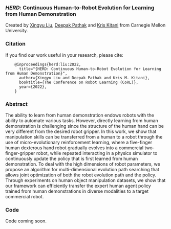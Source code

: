 ### *HERD*: Continuous Human-to-Robot Evolution for Learning from Human Demonstration
Created by <a href="http://xingyul.github.io">Xingyu Liu</a>, <a href="https://www.cs.cmu.edu/~dpathak" target="_blank">Deepak Pathak</a> and <a href="http://www.cs.cmu.edu/~kkitani" target="_blank">Kris Kitani</a> from Carnegie Mellon University.

### Citation

If you find our work useful in your research, please cite:

        @inproceedings{herd:liu:2022,
          title="{HERD: Continuous Human-to-Robot Evolution for Learning from Human Demonstration}",
          author={Xingyu Liu and Deepak Pathak and Kris M. Kitani},
          booktitle={The Conference on Robot Learning (CoRL)},
          year={2022},
        }

### Abstract
The ability to learn from human demonstration endows robots with the ability to automate various tasks. However, directly learning from human demonstration is challenging since the structure of the human hand can be very different from the desired robot gripper. In this work, we show that manipulation skills can be transferred from a human to a robot through the use of micro-evolutionary reinforcement learning, where a five-finger human dexterous hand robot gradually evolves into a commercial two-finger-gripper robot, while repeated interacting in a physics simulator to continuously update the policy that is first learned from human demonstration. To deal with the high dimensions of robot parameters, we propose an algorithm for multi-dimensional evolution path searching that allows joint optimization of both the robot evolution path and the policy. Through experiments on human object manipulation datasets, we show that our framework can efficiently transfer the expert human agent policy trained from human demonstrations in diverse modalities to a target commercial robot.

### Code

Code coming soon.
